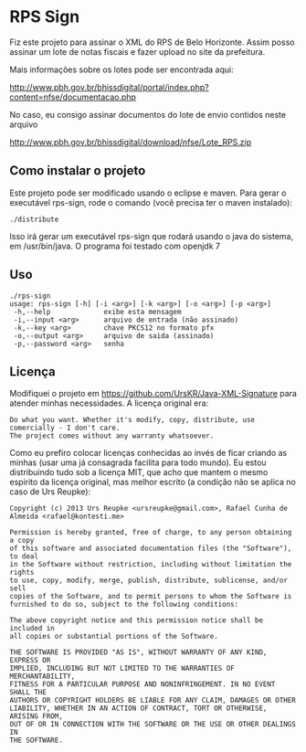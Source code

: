 RPS Sign
========
Fiz este projeto para assinar o XML do RPS de Belo Horizonte. Assim posso assinar um lote de notas fiscais e fazer upload no site da prefeitura.

Mais informações sobre os lotes pode ser encontrada aqui:

http://www.pbh.gov.br/bhissdigital/portal/index.php?content=nfse/documentacao.php

No caso, eu consigo assinar documentos do lote de envio contidos neste arquivo

http://www.pbh.gov.br/bhissdigital/download/nfse/Lote_RPS.zip

Como instalar o projeto
-------------------
Este projeto pode ser modificado usando o eclipse e maven. Para gerar o executável rps-sign, rode o comando (você precisa ter o maven instalado):

    ./distribute

Isso irá gerar um executável rps-sign que rodará usando o java do sistema, em /usr/bin/java. O programa foi testado com openjdk 7

Uso
---
    ./rps-sign
    usage: rps-sign [-h] [-i <arg>] [-k <arg>] [-o <arg>] [-p <arg>]
     -h,--help             exibe esta mensagem
     -i,--input <arg>      arquivo de entrada (não assinado)
     -k,--key <arg>        chave PKCS12 no formato pfx
     -o,--output <arg>     arquivo de saida (assinado)
     -p,--password <arg>   senha

Licença
-------
Modifiquei o projeto em https://github.com/UrsKR/Java-XML-Signature para atender minhas necessidades. A licença original era:

    Do what you want. Whether it's modify, copy, distribute, use comercially - I don't care.
    The project comes without any warranty whatsoever.

Como eu prefiro colocar licenças conhecidas ao invés de ficar criando as minhas (usar uma já consagrada facilita para todo mundo). Eu estou distribuindo tudo sob a licença MIT, que acho que mantem o mesmo espirito da licença original, mas melhor escrito (a condição não se aplica no caso de Urs Reupke):

    Copyright (c) 2013 Urs Reupke <ursreupke@gmail.com>, Rafael Cunha de Almeida <rafael@kontesti.me>

    Permission is hereby granted, free of charge, to any person obtaining a copy
    of this software and associated documentation files (the "Software"), to deal
    in the Software without restriction, including without limitation the rights
    to use, copy, modify, merge, publish, distribute, sublicense, and/or sell
    copies of the Software, and to permit persons to whom the Software is
    furnished to do so, subject to the following conditions:

    The above copyright notice and this permission notice shall be included in
    all copies or substantial portions of the Software.

    THE SOFTWARE IS PROVIDED "AS IS", WITHOUT WARRANTY OF ANY KIND, EXPRESS OR
    IMPLIED, INCLUDING BUT NOT LIMITED TO THE WARRANTIES OF MERCHANTABILITY,
    FITNESS FOR A PARTICULAR PURPOSE AND NONINFRINGEMENT. IN NO EVENT SHALL THE
    AUTHORS OR COPYRIGHT HOLDERS BE LIABLE FOR ANY CLAIM, DAMAGES OR OTHER
    LIABILITY, WHETHER IN AN ACTION OF CONTRACT, TORT OR OTHERWISE, ARISING FROM,
    OUT OF OR IN CONNECTION WITH THE SOFTWARE OR THE USE OR OTHER DEALINGS IN
    THE SOFTWARE.
